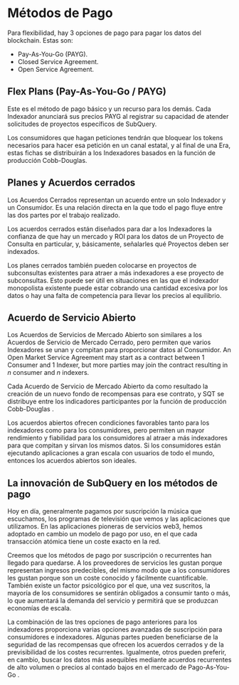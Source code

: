 # Métodos de Pago

Para flexibilidad, hay 3 opciones de pago para pagar los datos del blockchain. Estas son:

- Pay-As-You-Go (PAYG).
- Closed Service Agreement.
- Open Service Agreement.

## Flex Plans (Pay-As-You-Go / PAYG)

Este es el método de pago básico y un recurso para los demás. Cada Indexador anunciará sus precios PAYG al registrar su capacidad de atender solicitudes de proyectos específicos de SubQuery.

Los consumidores que hagan peticiones tendrán que bloquear los tokens necesarios para hacer esa petición en un canal estatal, y al final de una Era, estas fichas se distribuirán a los Indexadores basados en la función de producción Cobb-Douglas.

## Planes y Acuerdos cerrados

Los Acuerdos Cerrados representan un acuerdo entre un solo Indexador y un Consumidor. Es una relación directa en la que todo el pago fluye entre las dos partes por el trabajo realizado.

Los acuerdos cerrados están diseñados para dar a los Indexadores la confianza de que hay un mercado y ROI para los datos de un Proyecto de Consulta en particular, y, básicamente, señalarles qué Proyectos deben ser indexados.

Los planes cerrados también pueden colocarse en proyectos de subconsultas existentes para atraer a más indexadores a ese proyecto de subconsultas. Esto puede ser útil en situaciones en las que el indexador monopolista existente puede estar cobrando una cantidad excesiva por los datos o hay una falta de competencia para llevar los precios al equilibrio.

## Acuerdo de Servicio Abierto

Los Acuerdos de Servicios de Mercado Abierto son similares a los Acuerdos de Servicio de Mercado Cerrado, pero permiten que varios Indexadores se unan y compitan para proporcionar datos al Consumidor. An Open Market Service Agreement may start as a contract between 1 Consumer and 1 Indexer, but more parties may join the contract resulting in _n_ consumer and _n_ indexers.

Cada Acuerdo de Servicio de Mercado Abierto da como resultado la creación de un nuevo fondo de recompensas para ese contrato, y SQT se distribuye entre los indicadores participantes por la función de producción Cobb-Douglas .

Los acuerdos abiertos ofrecen condiciones favorables tanto para los indexadores como para los consumidores, pero permiten un mayor rendimiento y fiabilidad para los consumidores al atraer a más indexadores para que compitan y sirvan los mismos datos. Si los consumidores están ejecutando aplicaciones a gran escala con usuarios de todo el mundo, entonces los acuerdos abiertos son ideales.

## La innovación de SubQuery en los métodos de pago

Hoy en día, generalmente pagamos por suscripción la música que escuchamos, los programas de televisión que vemos y las aplicaciones que utilizamos. En las aplicaciones pioneras de servicios web3, hemos adoptado en cambio un modelo de pago por uso, en el que cada transacción atómica tiene un coste exacto en la red.

Creemos que los métodos de pago por suscripción o recurrentes han llegado para quedarse. A los proveedores de servicios les gustan porque representan ingresos predecibles, del mismo modo que a los consumidores les gustan porque son un coste conocido y fácilmente cuantificable. También existe un factor psicológico por el que, una vez suscritos, la mayoría de los consumidores se sentirán obligados a consumir tanto o más, lo que aumentará la demanda del servicio y permitirá que se produzcan economías de escala.

La combinación de las tres opciones de pago anteriores para los indexadores proporciona varias opciones avanzadas de suscripción para consumidores e indexadores. Algunas partes pueden beneficiarse de la seguridad de las recompensas que ofrecen los acuerdos cerrados y de la previsibilidad de los costes recurrentes. Igualmente, otros pueden preferir, en cambio, buscar los datos más asequibles mediante acuerdos recurrentes de alto volumen o precios al contado bajos en el mercado de Pago-As-You-Go .
